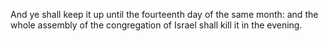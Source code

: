 And ye shall keep it up until the fourteenth day of the same month: and the whole assembly of the congregation of Israel shall kill it in the evening.
